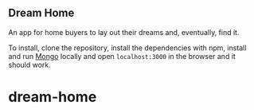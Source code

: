 ## Dream Home

An app for home buyers to lay out their dreams and, eventually, find it.

To install, clone the repository, install the dependencies with npm, install and run [Mongo](https://www.mongodb.com/download-center?jmp=nav#community) locally and open `localhost:3000` in the browser and it should work.
# dream-home
